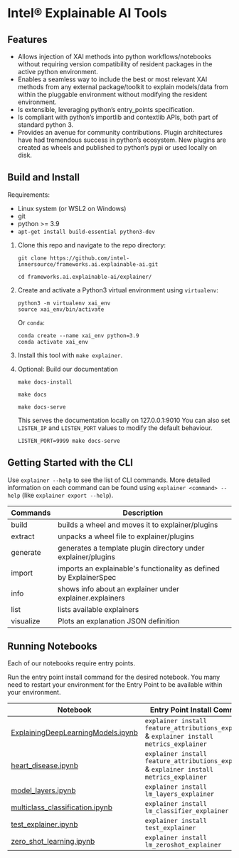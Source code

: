 # Intel® Explainable AI Tools

## Features
* Allows injection of XAI methods into python workflows/notebooks without requiring version compatibility of resident packages in the active python environment.
* Enables a seamless way to include the best or most relevant XAI methods from any external package/toolkit to explain models/data from within the pluggable environment without modifying the resident environment.
* Is extensible, leveraging python’s entry_points specification.
* Is compliant with python’s importlib and contextlib APIs, both part of standard python 3.
* Provides an avenue for community contributions. Plugin architectures have had tremendous success in python’s ecosystem. New plugins are created as wheels and published to python’s pypi or used locally on disk.

## Build and Install
Requirements:
* Linux system (or WSL2 on Windows)
* git
* python >= 3.9
* `apt-get install build-essential python3-dev`

1. Clone this repo and navigate to the repo directory:
   ```
   git clone https://github.com/intel-innersource/frameworks.ai.explainable-ai.git

   cd frameworks.ai.explainable-ai/explainer/
   ```
2. Create and activate a Python3 virtual environment using `virtualenv`:
   ```
   python3 -m virtualenv xai_env
   source xai_env/bin/activate
   ```

   Or `conda`:
   ```
   conda create --name xai_env python=3.9
   conda activate xai_env
   ```
3. Install this tool with `make explainer`.
4. Optional: Build our documentation
   ```
   make docs-install

   make docs

   make docs-serve
   ```
   This serves the documentation locally on 127.0.0.1:9010
   You can also set `LISTEN_IP` and `LISTEN_PORT` values to modify the default behaviour.
   ```
   LISTEN_PORT=9999 make docs-serve
   ```

## Getting Started with the CLI

Use `explainer --help` to see the list of CLI commands. More detailed information on each
command can be found using `explainer <command> --help` (like `explainer export --help`).

| Commands | Description | 
|----------|-----------|
|build | builds a wheel and moves it to explainer/plugins|
|extract | unpacks a wheel file to explainer/plugins|
|generate | generates a template plugin directory under explainer/plugins|
|import | imports an explainable's functionality as defined by ExplainerSpec|
|info | shows info about an explainer under explainer.explainers|
|list | lists available explainers|
|visualize | Plots an explanation JSON definition|

## Running Notebooks

Each of our notebooks require entry points.

Run the entry point install command for the desired notebook. You many need to restart your environment for the Entry Point to be available within your environment. 

| Notebook | Entry Point Install Command | 
|----------|-----------|
|[ExplainingDeepLearningModels.ipynb](docs/explainer/examples/ExplainingDeepLearningModels.ipynb)| `explainer install feature_attributions_explainer` & `explainer install metrics_explainer`|
|[heart_disease.ipynb](/docs/explainer/examples/heart_disease.ipynb)| `explainer install feature_attributions_explainer` & `explainer install metrics_explainer`|
|[model_layers.ipynb](/docs/explainer/examples/model_layers.ipynb)|`explainer install lm_layers_explainer`|
|[multiclass_classification.ipynb](/docs/explainer/examples/multiclass_classification.ipynb)|`explainer install lm_classifier_explainer`|
|[test_explainer.ipynb](/docs/explainer/examples/test_explainer.ipynb)|`explainer install test_explainer`|
|[zero_shot_learning.ipynb](/docs/explainer/examples/zero_shot_learning.ipynb)|`explainer install lm_zeroshot_explainer`|
